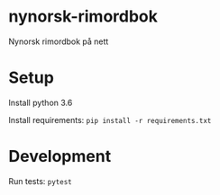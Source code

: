 # nynorsk-rimordbok

Nynorsk rimordbok på nett

# Setup

Install python 3.6

Install requirements: `pip install -r requirements.txt`

# Development

Run tests: `pytest`
